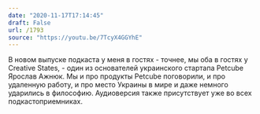 ```yaml
---
date: "2020-11-17T17:14:45"
draft: False
url: /1793
source: "https://youtu.be/7TcyX4GGYhE"
---
```


В новом выпуске подкаста у меня в гостях - точнее, мы оба в гостях у Creative States, - один из основателей украинского стартапа Petcube Ярослав Ажнюк. Мы и про продукты Petcube поговорили, и про удаленную работу, и про место Украины в мире и даже немного ударились в философию. Аудиоверсия также присутствует уже во всех подкастоприемниках.
